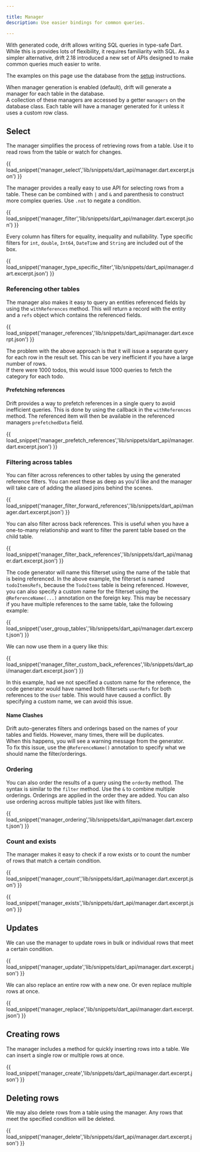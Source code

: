 ```yaml
---

title: Manager
description: Use easier bindings for common queries.

---
```




With generated code, drift allows writing SQL queries in type-safe Dart.
While this is provides lots of flexibility, it requires familiarity with SQL.
As a simpler alternative, drift 2.18 introduced a new set of APIs designed to
make common queries much easier to write.

The examples on this page use the database from the [setup](../setup.md)
instructions.

When manager generation is enabled (default), drift will generate a manager for each table in the database.  
A collection of these managers are accessed by a getter `managers` on the database class.
Each table will have a manager generated for it unless it uses a custom row class.

## Select

The manager simplifies the process of retrieving rows from a table. Use it to read rows from the table or watch
for changes.

{{ load_snippet('manager_select','lib/snippets/dart_api/manager.dart.excerpt.json') }}

The manager provides a really easy to use API for selecting rows from a table. These can be combined with `|` and `&`  and parenthesis to construct more complex queries. Use `.not` to negate a condition.

{{ load_snippet('manager_filter','lib/snippets/dart_api/manager.dart.excerpt.json') }}

Every column has filters for equality, inequality and nullability.
Type specific filters for `int`, `double`, `Int64`, `DateTime` and `String` are included out of the box.

{{ load_snippet('manager_type_specific_filter','lib/snippets/dart_api/manager.dart.excerpt.json') }}


### Referencing other tables

The manager also makes it easy to query an entities referenced fields by using the `withReferences` method.
This will return a record with the entity and a `refs` object which contains the referenced fields.

{{ load_snippet('manager_references','lib/snippets/dart_api/manager.dart.excerpt.json') }}

The problem with the above approach is that it will issue a separate query for each row in the result set. This can be very inefficient if you have a large number of rows.  
If there were 1000 todos, this would issue 1000 queries to fetch the category for each todo.

#### Prefetching references

Drift provides a way to prefetch references in a single query to avoid inefficient queries. This is done by using the callback in the `withReferences` method. The referenced item will then be available in the referenced managers `prefetchedData` field.

{{ load_snippet('manager_prefetch_references','lib/snippets/dart_api/manager.dart.excerpt.json') }}

### Filtering across tables
You can filter across references to other tables by using the generated reference filters. You can nest these as deep as you'd like and the manager will take care of adding the aliased joins behind the scenes.

{{ load_snippet('manager_filter_forward_references','lib/snippets/dart_api/manager.dart.excerpt.json') }}

You can also filter across back references. This is useful when you have a one-to-many relationship and want to filter the parent table based on the child table. 

{{ load_snippet('manager_filter_back_references','lib/snippets/dart_api/manager.dart.excerpt.json') }}

The code generator will name this filterset using the name of the table that is being referenced. In the above example, the filterset is named `todoItemsRefs`, because the `TodoItems` table is being referenced.
However, you can also specify a custom name for the filterset using the `@ReferenceName(...)` annotation on the foreign key. This may be necessary if you have multiple references to the same table, take the following example:

{{ load_snippet('user_group_tables','lib/snippets/dart_api/manager.dart.excerpt.json') }}

We can now use them in a query like this:

{{ load_snippet('manager_filter_custom_back_references','lib/snippets/dart_api/manager.dart.excerpt.json') }}

In this example, had we not specified a custom name for the reference, the code generator would have named both filtersets `userRefs` for both references to the `User` table. This would have caused a conflict. By specifying a custom name, we can avoid this issue.


#### Name Clashes
Drift auto-generates filters and orderings based on the names of your tables and fields. However, many times, there will be duplicates.  
When this happens, you will see a warning message from the generator.  
To fix this issue, use the `@ReferenceName()` annotation to specify what we should name the filter/orderings.


### Ordering

You can also order the results of a query using the `orderBy` method. The syntax is similar to the `filter` method.
Use the `&` to combine multiple orderings. Orderings are applied in the order they are added.
You can also use ordering across multiple tables just like with filters.

{{ load_snippet('manager_ordering','lib/snippets/dart_api/manager.dart.excerpt.json') }}


### Count and exists
The manager makes it easy to check if a row exists or to count the number of rows that match a certain condition.

{{ load_snippet('manager_count','lib/snippets/dart_api/manager.dart.excerpt.json') }}

{{ load_snippet('manager_exists','lib/snippets/dart_api/manager.dart.excerpt.json') }}


## Updates
We can use the manager to update rows in bulk or individual rows that meet a certain condition.

{{ load_snippet('manager_update','lib/snippets/dart_api/manager.dart.excerpt.json') }}

We can also replace an entire row with a new one. Or even replace multiple rows at once.

{{ load_snippet('manager_replace','lib/snippets/dart_api/manager.dart.excerpt.json') }}

## Creating rows
The manager includes a method for quickly inserting rows into a table.
We can insert a single row or multiple rows at once.

{{ load_snippet('manager_create','lib/snippets/dart_api/manager.dart.excerpt.json') }}


## Deleting rows
We may also delete rows from a table using the manager.
Any rows that meet the specified condition will be deleted.

{{ load_snippet('manager_delete','lib/snippets/dart_api/manager.dart.excerpt.json') }}

<!-- 
This documentation should added once the internal manager APIs are more stable

## Extensions
The manager provides a set of filters and orderings out of the box for common types, however you can
extend them to add new filters and orderings.

#### Custom Column Filters
If you want to add new filters for individual columns types, you can extend the `ColumnFilter<T>` class.

{{ load_snippet('manager_filter_extensions','lib/snippets/dart_api/manager.dart.excerpt.json') }}

#### Custom Table Filters
You can also create custom filters that operate on multiple columns by extending generated filtersets.

{{ load_snippet('manager_custom_filter','lib/snippets/dart_api/manager.dart.excerpt.json') }}

#### Custom Column Orderings
You can create new ordering methods for individual columns types by extending the `ColumnOrdering<T>` class.
Use the `ComposableOrdering` class to create complex orderings.

{{ load_snippet('manager_ordering_extensions','lib/snippets/dart_api/manager.dart.excerpt.json') }}

#### Custom Table Filters
You can also create custom filters that operate on multiple columns by extending generated filtersets.

{{ load_snippet('manager_custom_filter','lib/snippets/dart_api/manager.dart.excerpt.json') }} -->
